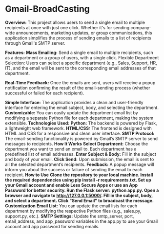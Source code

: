 # Gmail-BroadCasting
**Overview:** 
  This project allows users to send a single email to multiple recipients at once with just one click. Whether it's for sending company-wide announcements, marketing updates, or group communications, this application simplifies the process of sending emails to a list of recipients through Gmail's SMTP server.

**Features:**
**Mass Emailing:** Send a single email to multiple recipients, such as a department or a group of users, with a single click.
Flexible Department Selection: Users can select a specific department (e.g., Sales, Support, HR, IT), and the email will be sent to the corresponding email addresses of that department.

**Real-Time Feedback:** Once the emails are sent, users will receive a popup notification confirming the result of the email-sending process (whether successful or failed for each recipient).

**Simple Interface:** The application provides a clean and user-friendly interface for entering the email subject, body, and selecting the department.
**Customizable:** You can easily update the department email list by modifying a separate Python file for each department, making the system extensible.
**Technologies Used:**
**Python:** The backend is powered by Flask, a lightweight web framework.
**HTML/CSS:** The frontend is designed with HTML and CSS for a responsive and clean user interface.
**SMTP Protocol:** The email-sending functionality is powered by Gmail’s SMTP server to send messages to recipients.
**How It Works**
**Select Department:** Choose the department you want to send an email to. Each department has a predefined list of email addresses.
**Enter Subject & Body:** Fill in the subject and body of your email.
**Click Send:** Upon submission, the email is sent to all the selected department’s recipients.
**Feedback:** A popup message will inform you about the success or failure of sending the email to each recipient.
**How to Use**
**Clone the repository to your local machine.
Install the required dependencies using pip install -r requirements.txt.
Set up your Gmail account and enable Less Secure Apps or use an App Password for better security.
Run the Flask server:** **python app.py.
Open a browser and navigate to http://127.0.0.1:5000/.
Fill in the subject, body, and select a department.
Click "Send Email" to broadcast the message.**
**Customization**
**Email List:** You can update the email lists for each department by modifying the respective Python files (e.g., sales.py, support.py, etc.).
**SMTP Settings:** Update the smtp_server, port, email_address, and app_password variables in the app.py to use your Gmail account and app password for sending emails.
